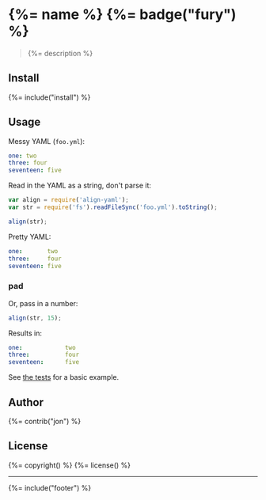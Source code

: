 # {%= name %} {%= badge("fury") %}

> {%= description %}

## Install
{%= include("install") %}


## Usage

Messy YAML (`foo.yml`):

```yaml
one: two
three: four
seventeen: five
```

Read in the YAML as a string, don't parse it:

```js
var align = require('align-yaml');
var str = require('fs').readFileSync('foo.yml').toString();

align(str);
```

Pretty YAML:

```yaml
one:       two
three:     four
seventeen: five
```

### pad

Or, pass in a number:

```js
align(str, 15);
```

Results in:

```yaml
one:            two
three:          four
seventeen:      five
```


See [the tests](./test/test.js) for a basic example.

## Author
{%= contrib("jon") %}

## License
{%= copyright() %}
{%= license() %}

***

{%= include("footer") %}
